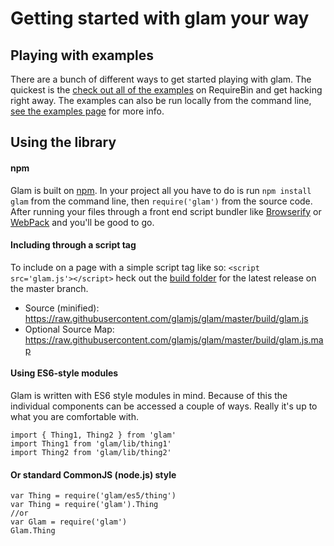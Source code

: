 # Getting started with glam your way

## Playing with examples

There are a bunch of different ways to get started playing with glam. The quickest is the [check out all of the examples](./examples.md) on RequireBin and get hacking right away. The examples can also be run locally from the command line, [see the examples page](./examples.md) for more info.

## Using the library

#### npm

Glam is built on [npm](https://docs.npmjs.com/getting-started/what-is-npm). In your project all you have to do is run `npm install glam` from the command line, then `require('glam')` from the source code. After running your files through a front end script bundler like [Browserify](http://browserify.org/) or [WebPack](https://webpack.github.io/) and you'll be good to go.

#### Including through a script tag

To include on a page with a simple script tag like so: `<script src='glam.js'></script>`
heck out the [build folder](https://github.com/glamjs/glam/blob/master/build) for the latest release on the master branch.

* Source (minified): https://raw.githubusercontent.com/glamjs/glam/master/build/glam.js
* Optional Source Map: https://raw.githubusercontent.com/glamjs/glam/master/build/glam.js.map

#### Using ES6-style modules

Glam is written with ES6 style modules in mind. Because of this the individual components can be accessed a couple of ways. Really it's up to what you are comfortable with.

	import { Thing1, Thing2 } from 'glam'
	import Thing1 from 'glam/lib/thing1'
	import Thing2 from 'glam/lib/thing2'

#### Or standard CommonJS (node.js) style

	var Thing = require('glam/es5/thing')
	var Thing = require('glam').Thing
	//or
	var Glam = require('glam')
	Glam.Thing